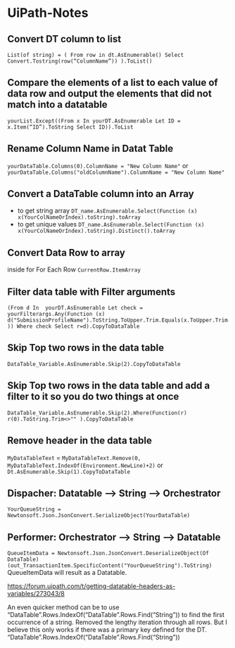 # UiPath-Notes
## Convert DT column to list 
```List(of string) = ( From row in dt.AsEnumerable() Select Convert.Tostring(row(“ColumnName”)) ).ToList()```
## Compare the elements of a list to each value of data row and output the elements that did not match into a datatable
```yourList.Except((From x In yourDT.AsEnumerable Let ID = x.Item(“ID”).ToString Select ID)).ToList```
## Rename Column Name in Datat Table
```yourDataTable.Columns(0).ColumnName = "New Column Name"```
or
```yourDataTable.Columns("oldColumnName").ColumnName = "New Column Name"```
## Convert a DataTable column into an Array
* to get string array
```DT_name.AsEnumerable.Select(Function (x) x(YourColNameOrIndex).toString).toArray```
* to get unique values 
```DT_name.AsEnumerable.Select(Function (x) x(YourColNameOrIndex).toString).Distinct().toArray```
## Convert Data Row to array 
inside for For Each Row ```CurrentRow.ItemArray```

## Filter data table with Filter arguments 
```(From d In  yourDT.AsEnumerable Let check = yourFilterargs.Any(Function (x) d("SubmissionProfileName").ToString.ToUpper.Trim.Equals(x.ToUpper.Trim)) Where check Select r=d).CopyToDataTable```

## Skip Top two rows in the data table 
```DataTable_Variable.AsEnumerable.Skip(2).CopyToDataTable```

## Skip Top two rows in the data table and add a filter to it so you do two things at once
```DataTable_Variable.AsEnumerable.Skip(2).Where(Function(r) r(0).ToString.Trim<>"" ).CopyToDataTable```
## Remove header in the data table
```MyDataTableText``` = ```MyDataTableText.Remove(0, MyDataTableText.IndexOf(Environment.NewLine)+2)```
or 
```Dt.AsEnumerable.Skip(1).CopyToDataTable```
## Dispacher: Datatable —> String —> Orchestrator
```YourQueueString = Newtonsoft.Json.JsonConvert.SerializeObject(YourDataTable)```

## Performer: Orchestrator —> String —> Datatable
```QueueItemData = Newtonsoft.Json.JsonConvert.DeserializeObject(Of DataTable)(out_TransactionItem.SpecificContent("YourQueueString").ToString)```
QueueItemData will result as a Datatable.


https://forum.uipath.com/t/getting-datatable-headers-as-variables/273043/8


An even quicker method can be to use “DataTable”.Rows.IndexOf(“DataTable”.Rows.Find(“String”)) to find the first occurrence of a string. Removed the lengthy iteration through all rows. But I believe this only works if there was a primary key defined for the DT.
 “DataTable”.Rows.IndexOf(“DataTable”.Rows.Find(“String”))
